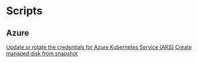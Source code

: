 # Scripts

## Azure
[Update or rotate the credentials for Azure Kubernetes Service (AKS)](https://raw.githubusercontent.com/ayusmadi/scripts/master/azure/Update%20or%20rotate%20the%20credentials%20for%20Azure%20Kubernetes%20Service%20(AKS)/main.sh)
[Create managed disk from snapshot](https://raw.githubusercontent.com/ayusmadi/scripts/master/azure/Create%20managed%20disk%20from%20snapshot/main.ps1)
